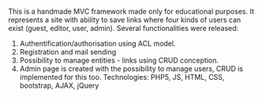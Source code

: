 This is a handmade MVC framework made only for educational purposes.
It represents a site with ability to save links where four kinds of users can exist (guest, editor, user, admin).
Several functionalities were released:
1. Authentification/authorisation using ACL model.
2. Registration and mail sending
3. Possibility to manage entities - links using CRUD conception.
4. Admin page is created with the possibility to manage users, CRUD is implemented for this too. 
Technologies: PHP5, JS, HTML, CSS, bootstrap, AJAX, jQuery
